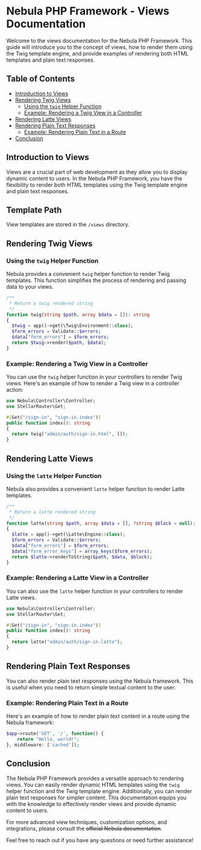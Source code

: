 # Nebula PHP Framework - Views Documentation

Welcome to the views documentation for the Nebula PHP Framework. This guide will introduce you to the concept of views, how to render them using the Twig template engine, and provide examples of rendering both HTML templates and plain text responses.

## Table of Contents

- [Introduction to Views](#introduction-to-views)
- [Rendering Twig Views](#rendering-twig-views)
  - [Using the `twig` Helper Function](#using-the-twig-helper-function)
  - [Example: Rendering a Twig View in a Controller](#example-rendering-a-twig-view-in-a-controller)
- [Rendering Latte Views](#rendering-latte-views)
- [Rendering Plain Text Responses](#rendering-plain-text-responses)
  - [Example: Rendering Plain Text in a Route](#example-rendering-plain-text-in-a-route)
- [Conclusion](#conclusion)

## Introduction to Views

Views are a crucial part of web development as they allow you to display dynamic content to users. In the Nebula PHP Framework, you have the flexibility to render both HTML templates using the Twig template engine and plain text responses.

## Template Path

View templates are stored in the `/views` directory.

## Rendering Twig Views

### Using the `twig` Helper Function

Nebula provides a convenient `twig` helper function to render Twig templates. This function simplifies the process of rendering and passing data to your views.

```php
/**
 * Return a twig rendered string
 */
function twig(string $path, array $data = []): string
{
  $twig = app()->get(\Twig\Environment::class);
  $form_errors = Validate::$errors;
  $data["form_errors"] = $form_errors;
  return $twig->render($path, $data);
}
```

### Example: Rendering a Twig View in a Controller

You can use the `twig` helper function in your controllers to render Twig views. Here's an example of how to render a Twig view in a controller action:

```php
use Nebula\Controller\Controller;
use StellarRouter\Get;

#[Get("/sign-in", "sign-in.index")]
public function index(): string
{
  return twig("admin/auth/sign-in.html", []);
}
```


## Rendering Latte Views

### Using the `latte` Helper Function

Nebula also provides a convenient `latte` helper function to render Latte templates.

```php
/**
 * Return a latte rendered string
 */
function latte(string $path, array $data = [], ?string $block = null): string
{
  $latte = app()->get(\Latte\Engine::class);
  $form_errors = Validate::$errors;
  $data["form_errors"] = $form_errors;
  $data["form_error_keys"] = array_keys($form_errors);
  return $latte->renderToString($path, $data, $block);
}
```

### Example: Rendering a Latte View in a Controller

You can also use the `latte` helper function in your controllers to render Latte views. 

```php
use Nebula\Controller\Controller;
use StellarRouter\Get;

#[Get("/sign-in", "sign-in.index")]
public function index(): string
{
  return latte("admin/auth/sign-in.latte");
}
```


## Rendering Plain Text Responses

You can also render plain text responses using the Nebula framework. This is useful when you need to return simple textual content to the user.

### Example: Rendering Plain Text in a Route

Here's an example of how to render plain text content in a route using the Nebula framework:

```php
$app->route('GET', '/', function() {
    return "Hello, world!";
}, middleware: ['cached']);
```

## Conclusion

The Nebula PHP Framework provides a versatile approach to rendering views. You can easily render dynamic HTML templates using the `twig` helper function and the Twig template engine. Additionally, you can render plain text responses for simpler content. This documentation equips you with the knowledge to effectively render views and provide dynamic content to users.

For more advanced view techniques, customization options, and integrations, please consult the <s>official Nebula documentation</s>.

Feel free to reach out if you have any questions or need further assistance!
